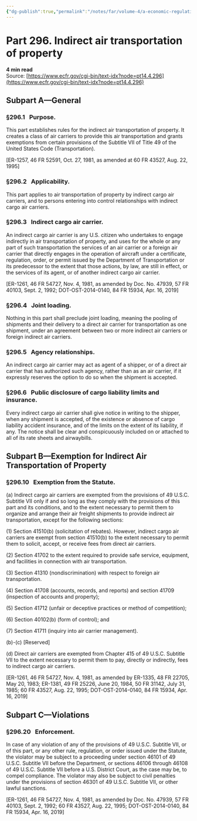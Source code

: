 ```yaml
---
{"dg-publish":true,"permalink":"/notes/far/volume-4/a-economic-regulations/0296-indirect-air-transportation-of-property/","title":"0296 Indirect air transportation of property"}
---
```



# Part 296. Indirect air transportation of property
**4 min read**  
Source: [https://www.ecfr.gov/cgi-bin/text-idx?node=pt14.4.296](https://www.ecfr.gov/cgi-bin/text-idx?node=pt14.4.296)

<div>

## Subpart A—General

### §296.1   Purpose.

This part establishes rules for the indirect air transportation of property. It creates a class of air carriers to provide this air transportation and grants exemptions from certain provisions of the Subtitle VII of Title 49 of the United States Code (Transportation).

\[ER-1257, 46 FR 52591, Oct. 27, 1981, as amended at 60 FR 43527, Aug. 22, 1995\]

### §296.2   Applicability.

This part applies to air transportation of property by indirect cargo air carriers, and to persons entering into control relationships with indirect cargo air carriers.

### §296.3   Indirect cargo air carrier.

An indirect cargo air carrier is any U.S. citizen who undertakes to engage indirectly in air transportation of property, and uses for the whole or any part of such transportation the services of an air carrier or a foreign air carrier that directly engages in the operation of aircraft under a certificate, regulation, order, or permit issued by the Department of Transportation or its predecessor to the extent that those actions, by law, are still in effect, or the services of its agent, or of another indirect cargo air carrier.

\[ER-1261, 46 FR 54727, Nov. 4, 1981, as amended by Doc. No. 47939, 57 FR 40103, Sept. 2, 1992; DOT-OST-2014-0140, 84 FR 15934, Apr. 16, 2019\]

### §296.4   Joint loading.

Nothing in this part shall preclude joint loading, meaning the pooling of shipments and their delivery to a direct air carrier for transportation as one shipment, under an agreement between two or more indirect air carriers or foreign indirect air carriers.

### §296.5   Agency relationships.

An indirect cargo air carrier may act as agent of a shipper, or of a direct air carrier that has authorized such agency, rather than as an air carrier, if it expressly reserves the option to do so when the shipment is accepted.

### §296.6   Public disclosure of cargo liability limits and insurance.

Every indirect cargo air carrier shall give notice in writing to the shipper, when any shipment is accepted, of the existence or absence of cargo liability accident insurance, and of the limits on the extent of its liability, if any. The notice shall be clear and conspicuously included on or attached to all of its rate sheets and airwaybills.

## Subpart B—Exemption for Indirect Air Transportation of Property

### §296.10   Exemption from the Statute.

\(a\) Indirect cargo air carriers are exempted from the provisions of 49 U.S.C. Subtitle VII only if and so long as they comply with the provisions of this part and its conditions, and to the extent necessary to permit them to organize and arrange their air freight shipments to provide indirect air transportation, except for the following sections:

\(1\) Section 41510(b) (solicitation of rebates). However, indirect cargo air carriers are exempt from section 41510(b) to the extent necessary to permit them to solicit, accept, or receive fees from direct air carriers.

\(2\) Section 41702 to the extent required to provide safe service, equipment, and facilities in connection with air transportation.

\(3\) Section 41310 (nondiscrimination) with respect to foreign air transportation.

\(4\) Section 41708 (accounts, records, and reports) and section 41709 (inspection of accounts and property);

\(5\) Section 41712 (unfair or deceptive practices or method of competition);

\(6\) Section 40102(b) (form of control); and

\(7\) Section 41711 (inquiry into air carrier management).

(b)-(c) \[Reserved\]

\(d\) Direct air carriers are exempted from Chapter 415 of 49 U.S.C. Subtitle VII to the extent necessary to permit them to pay, directly or indirectly, fees to indirect cargo air carriers.

\[ER-1261, 46 FR 54727, Nov. 4, 1981, as amended by ER-1335, 48 FR 22705, May 20, 1983; ER-1381, 49 FR 25226, June 20, 1984, 50 FR 31142, July 31, 1985; 60 FR 43527, Aug. 22, 1995; DOT-OST-2014-0140, 84 FR 15934, Apr. 16, 2019\]

## Subpart C—Violations

### §296.20   Enforcement.

In case of any violation of any of the provisions of 49 U.S.C. Subtitle VII, or of this part, or any other rule, regulation, or order issued under the Statute, the violator may be subject to a proceeding under section 46101 of 49 U.S.C. Subtitle VII before the Department, or sections 46106 through 46108 of 49 U.S.C. Subtitle VII before a U.S. District Court, as the case may be, to compel compliance. The violator may also be subject to civil penalties under the provisions of section 46301 of 49 U.S.C. Subtitle VII, or other lawful sanctions.

\[ER-1261, 46 FR 54727, Nov. 4, 1981, as amended by Doc. No. 47939, 57 FR 40103, Sept. 2, 1992; 60 FR 43527, Aug. 22, 1995; DOT-OST-2014-0140, 84 FR 15934, Apr. 16, 2019\]

</div>